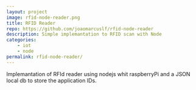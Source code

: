 ```yaml
---
layout: project
image: rfid-node-reader.png
title: RFID Reader
repo: https://github.com/joaomarcuslf/rfid-node-reader
description: Simple implemantation to RFID scan with Node
categories:
    - iot
    - node
permalink: rfid-node-reader/
---
```


Implemantation of RFId reader using nodejs whit raspberryPi and a JSON local db to store the application IDs.